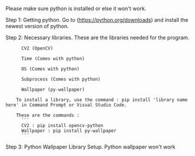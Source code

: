 Please make sure python is installed or else it won't work.

Step 1: Getting python.
        Go to (https://python.org/downloads) and install the newest version of python.

Step 2: Necessary libraries.
        These are the libraries needed for the program.
        
          CV2 (OpenCV)
          
          Time (Comes with python)
          
          OS (Comes with python)
          
          Subprocess (Comes with python)
          
          Wallpaper (py-wallpaper)
          
        To install a library, use the command : pip install 'library name here' in Command Prompt or Visual Studio Code.

        These are the commands : 
          ```
          CV2 : pip install opencv-python
          Wallpaper : pip install py-wallpaper
          ```
          
Step 3: Python Wallpaper Library Setup.
        Python wallpaper won't work 
